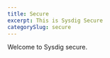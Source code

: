 ```yaml
---
title: Secure
excerpt: This is Sysdig Secure
categorySlug: secure
---
```


Welcome to Sysdig secure.